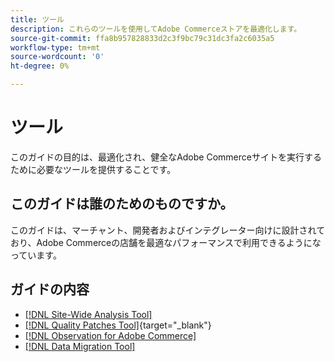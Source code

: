 ```yaml
---
title: ツール
description: これらのツールを使用してAdobe Commerceストアを最適化します。
source-git-commit: ffa8b957828833d2c3f9bc79c31dc3fa2c6035a5
workflow-type: tm+mt
source-wordcount: '0'
ht-degree: 0%

---
```


# ツール

このガイドの目的は、最適化され、健全なAdobe Commerceサイトを実行するために必要なツールを提供することです。

## このガイドは誰のためのものですか。

このガイドは、マーチャント、開発者およびインテグレーター向けに設計されており、Adobe Commerceの店舗を最適なパフォーマンスで利用できるようになっています。

## ガイドの内容

* [[!DNL Site-Wide Analysis Tool]](../tools/site-wide-analysis-tool/intro.md)
* [[!DNL Quality Patches Tool]](https://experienceleague.adobe.com/tools/commerce-quality-patches/index.html){target=&quot;_blank&quot;}
* [[!DNL Observation for Adobe Commerce]](../tools/observation-for-adobe-commerce/intro.md)
* [[!DNL Data Migration Tool]](data-migration-tool/how-migration-works.md)
